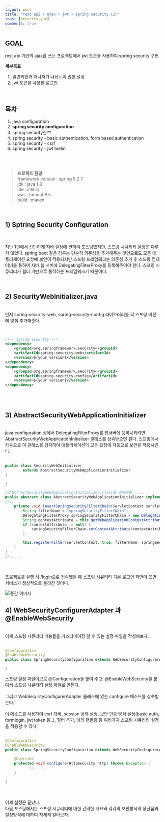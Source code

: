 ```yaml
---
layout: post
title: "rest api + ajax + jwt + spring security (2)"
tags: [security,ynm]
comments: true
---
```


## GOAL
rest api 기반의 ajax를 쓰는 프로젝트에서 jwt 토큰을 사용하여 spring security 구현

**세부목표**<br>
1. 일반회원과 매니저가 나뉘도록 권한 설정<br>
2. jwt 토큰을 사용한 로그인<br>

<br>

## 목차
1. java configuration<br>
2. **spring security configuration**<br>
3. spring security란??<br>
4. spring security - basic authentication, form based authentication<br>
5. spring security - csrf<br>
6. spring security - jwt toekn<br> 
<br>
<br>

><strong>프로젝트 환경</strong><br>
>framework version : spring 5.2.7<br>
>jdk : java 1.8<br>
>ide : intellij<br>
>was : tomcat 8.5<br>
>build : maven<br>

<br>

## 1) Sptring Security Configuration
<br>

지난 1편에서 간단하게 자바 설정에 관하여 포스팅했지만, 스프링 시큐리티 설정은 다루지 않았다. 
spring boot 같은 경우는 단순히 의존성을 추가해주는 것만으로도 모든 애플리케이션 요청에 보안이 적용되지만 
스프링 프레임워크는 의존성 추가 후 스프링 컨테이너를 통하여 자바 웹 서버에 DelegatingFilterProxy를 등록해주어야 한다.
스프링 시큐리티가 필터 기반으로 동작하는 프레임워크기 때문이다.

<br>

## 2) SecurityWebInitializer.java
<br>
먼저 spring-security-web, spring-security-config 라이브러리를 각 스프링 버전에 맞춰 추가해준다.
<br>
<br>

```xml

<!-- spring security -->
<dependency>
    <groupId>org.springframework.security</groupId>
    <artifactId>spring-security-web</artifactId>
    <version>${your version}</version>
</dependency>
<dependency>
    <groupId>org.springframework.security</groupId>
    <artifactId>spring-security-config</artifactId>
    <version>${your version}</version>
</dependency>
```
<br>
<br>

## 3) AbstractSecurityWebApplicationInitializer
<br>
java configuration 상에서 DelegatingFilterProxy를 웹서버에 등록시키려면 AbstractSecurityWebApplicationInitializer 클래스를 상속받으면 된다. 
스프링에서 자동으로 이 클래스를 감지하여 애플리케이션의 모든 요청에 자동으로 보안을 적용시킨다. 
<br>
<br>

```java
public class SecurityWebInitializer
        extends AbstractSecurityWebApplicationInitializer
{

}

//AbstractSecurityWebApplicationInitializer.class를 살펴보면......
public abstract class AbstractSecurityWebApplicationInitializer implements WebApplicationInitializer {
//.....
    private void insertSpringSecurityFilterChain(ServletContext servletContext) {
        String filterName = "springSecurityFilterChain";
        DelegatingFilterProxy springSecurityFilterChain = new DelegatingFilterProxy(filterName);
        String contextAttribute = this.getWebApplicationContextAttribute();
        if (contextAttribute != null) {
            springSecurityFilterChain.setContextAttribute(contextAttribute);
        }

        this.registerFilter(servletContext, true, filterName, springSecurityFilterChain);
    }
}
//.....
```
<br>
<br>
프로젝트를 실행 시 /login으로 접속했을 때 스프링 시큐리티 기본 로그인 화면이 뜨면 서비스가 정상적으로 올라간 것이다.

![중간 이미지](/images/spring_security_2_00.png)


## 4) WebSecurityConfigurerAdapter 과 @EnableWebSecurity
<br>
이제 스프링 시큐리티 기능들을 커스터마이징 할 수 있는 설정 파일을 작성해보자.
<br>
<br>

```java
@Configuration
@EnableWebSecurity
public class SpringSecurityConfiguration extends WebSecurityConfigurerAdapter {
 
}
```

스프링 설정 파일이므로 @Configuration을 붙여 주고, @EnableWebSecurity을 붙여서 스프링 시큐리티 설정 파일로 만든다.
<br>
<br>
그리고 WebSecurityConfigurerAdapter 클래스에 있는 configure 메소드를 상속받는다. 
<br>
<br>
이 메소드를 사용하여 csrf 대비, session 상태 설정, 보안 인증 방식 설정(basic auth, formlogin, jwt token 등..), 필터 추가, 에러 핸들링 등 여러가지 스프링 시큐리티 설정을 적용할 수 있다.
<br>
<br>

```java
@Configuration
@EnableWebSecurity
public class SpringSecurityConfiguration extends WebSecurityConfigurerAdapter {
    
    @Override   
    protected void configure(HttpSecurity http) throws Exception {
           //.....
    }
 
}
```
<br>
<br>
이제 설정은 끝났다.<br> 
다음 포스팅에서는 스프링 시큐리티에 대한 간략한 개요와 각각의 보안방식의 장단점과 설정방식에 대하여 자세히 알아보자.
<br>
<br>